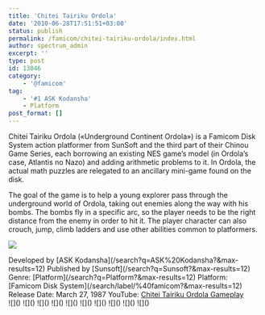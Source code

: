 ```yaml
---
title: 'Chitei Tairiku Ordola'
date: '2010-06-28T17:51:51+03:00'
status: publish
permalink: /famicom/chitei-tairiku-ordola/index.html
author: spectrum_admin
excerpt: ''
type: post
id: 13046
category:
    - '@famicom'
tag:
    - '#1 ASK Kodansha'
    - Platform
post_format: []
---
```

Chitei Tairiku Ordola («Underground Continent Ordola») is a Famicom Disk System action platformer from SunSoft and the third part of their Chinou Game Series, each borrowing an existing NES game’s model (in Ordola’s case, Atlantis no Nazo) and adding arithmetic problems to it. In Ordola, the actual math puzzles are relegated to an ancillary mini-game found on the disk.

The goal of the game is to help a young explorer pass through the underground world of Ordola, taking out enemies along the way with his bombs. The bombs fly in a specific arc, so the player needs to be the right distance from the enemy in order to hit it. The player character can also crouch, jump, climb ladders and use other abilities common to platformers.

![](https://wsrv.nl/?url=https://images.launchbox-app.com/65aeec29-7e75-4651-91f6-29763e837e99.jpg&output=webp&maxage=1d)

<div class="game-info">Developed by [ASK Kodansha](/search?q=ASK%20Kodansha?&max-results=12)  
Published by [Sunsoft](/search?q=Sunsoft?&max-results=12)  
Genre: [Platform](/search?q=Platform?&max-results=12)  
Platform: [Famicom Disk System](/search/label/%40famicom?&amp;max-results=12)  
Release Date: March 27, 1987  
YouTube: <a href="" rel="nofollow noopener" target="_blank">Chitei Tairiku Ordola Gameplay</a></div><div class="game-media">![]() ![]() ![]() ![]() ![]() ![]() ![]() ![]() ![]() ![]()</div>